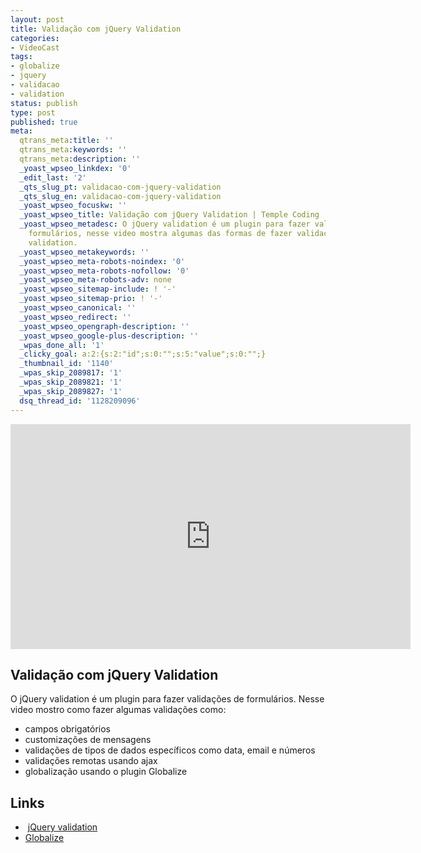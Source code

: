 ```yaml
---
layout: post
title: Validação com jQuery Validation
categories:
- VideoCast
tags:
- globalize
- jquery
- validacao
- validation
status: publish
type: post
published: true
meta:
  qtrans_meta:title: ''
  qtrans_meta:keywords: ''
  qtrans_meta:description: ''
  _yoast_wpseo_linkdex: '0'
  _edit_last: '2'
  _qts_slug_pt: validacao-com-jquery-validation
  _qts_slug_en: validacao-com-jquery-validation
  _yoast_wpseo_focuskw: ''
  _yoast_wpseo_title: Validação com jQuery Validation | Temple Coding
  _yoast_wpseo_metadesc: O jQuery validation é um plugin para fazer validações de
    formulários, nesse video mostra algumas das formas de fazer validação com o jQuery
    validation.
  _yoast_wpseo_metakeywords: ''
  _yoast_wpseo_meta-robots-noindex: '0'
  _yoast_wpseo_meta-robots-nofollow: '0'
  _yoast_wpseo_meta-robots-adv: none
  _yoast_wpseo_sitemap-include: ! '-'
  _yoast_wpseo_sitemap-prio: ! '-'
  _yoast_wpseo_canonical: ''
  _yoast_wpseo_redirect: ''
  _yoast_wpseo_opengraph-description: ''
  _yoast_wpseo_google-plus-description: ''
  _wpas_done_all: '1'
  _clicky_goal: a:2:{s:2:"id";s:0:"";s:5:"value";s:0:"";}
  _thumbnail_id: '1140'
  _wpas_skip_2089817: '1'
  _wpas_skip_2089821: '1'
  _wpas_skip_2089827: '1'
  dsq_thread_id: '1128209096'
---
```

<!--:pt--><iframe src="http://www.youtube.com/embed/4AzSUHxW2Ww" frameborder="0" width="640" height="360"></iframe>
<h2>Validação com jQuery Validation</h2>
O jQuery validation é um plugin para fazer validações de formulários. Nesse video mostro como fazer algumas validações como:
<ul>
	<li>campos obrigatórios</li>
	<li>customizações de mensagens</li>
	<li>validações de tipos de dados específicos como data, email e números</li>
	<li>validações remotas usando ajax</li>
	<li>globalização usando o plugin Globalize</li>
</ul>
<h2>Links</h2>
<ul>
	<li> <a href="http://docs.jquery.com/Plugins/Validation">jQuery validation</a></li>
	<li><a href="https://github.com/jquery/globalize">Globalize</a></li>
</ul>
<!--:--><!--:en-->

<!--:-->
